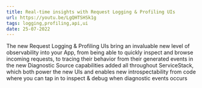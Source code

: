 ```yaml
---
title: Real-time insights with Request Logging & Profiling UIs
url: https://youtu.be/LgQHTSHSk1g
tags: logging,profiling,api,ui
date: 25-07-2022
---
```


The new Request Logging & Profiling UIs bring an invaluable new level of observability into your App, 
from being able to quickly inspect and browse incoming requests, to tracing their behavior from their generated events 
in the new Diagnostic Source capabilities added all throughout ServiceStack, which both power the new UIs and 
enables new introspectability from code where you can tap in to inspect & debug when diagnostic events occurs